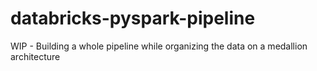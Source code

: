 # databricks-pyspark-pipeline
WIP - Building a whole pipeline while organizing the data on a medallion architecture
